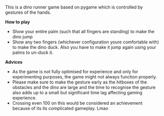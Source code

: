 This is a dino runner game based on pygame which is controlled by gestures of the hands. 

**How to play**
- Show your entire palm (such that all fingers are standing) to make the dino jump
- Show any two fingers (whichever configuration youre comfortable with) to make the dino duck. Also you have to make it jump again using your palms to un-duck it.

**Advices**
- As the game is not fully optimised for experience and only for experimenting purposes, the game might not always function properly.
- Please make sure to make the gesture early as the hitboxes of the obstacles and the dino are large and the time to recognise the gesture also adds up to a small but significant time lag affecting gaming experience.
- Crossing even 100 on this would be considered an achievement because of its its complicated gameplay. Lmao